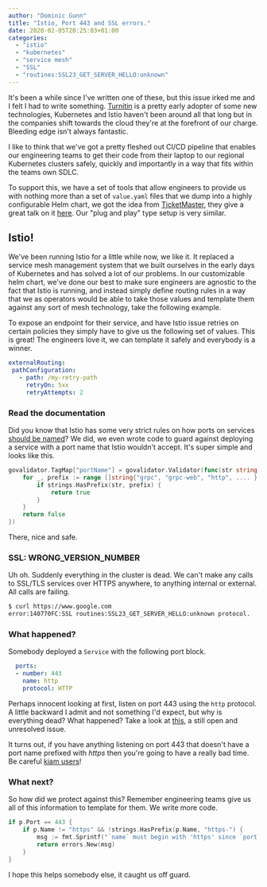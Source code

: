 ```yaml
---
author: "Dominic Gunn"
title: "Istio, Port 443 and SSL errors."
date: 2020-02-05T20:25:03+01:00
categories:
  - "istio"
  - "kubernetes"
  - "service mesh"
  - "SSL"
  - "routines:SSL23_GET_SERVER_HELLO:unknown"
---
```


It's been a while since I've written one of these, but this issue irked me and I felt I had to write something. [Turnitin](https://turnitin.com) is a pretty early adopter of some new technologies, Kubernetes and Istio haven't been around all that long but in the companies shift towards the cloud they're at the forefront of our charge. Bleeding edge isn't always fantastic.

I like to think that we've got a pretty fleshed out CI/CD pipeline that enables our engineering teams to get their code from their laptop to our regional Kubernetes clusters safely, quickly and importantly in a way that fits within the teams own SDLC. 

To support this, we have a set of tools that allow engineers to provide us with nothing more than a set of `value.yaml` files that we dump into a highly configurable Helm chart, we got the idea from [TicketMaster](https://ticketmaster.com), they give a great talk on it [here](https://www.youtube.com/watch?v=HzJ9ycX1h0c). Our "plug and play" type setup is very similar.

## Istio!

We've been running Istio for a little while now, we like it. It replaced a service mesh management system that we built ourselves in the early days of Kubernetes and has solved a lot of our problems. In our customizable helm chart, we've done our best to make sure engineers are agnostic to the fact that Istio is running, and instead simply define routing rules in a way that we as operators would be able to take those values and template them against any sort of mesh technology, take the following example.

To expose an endpoint for their service, and have Istio issue retries on certain policies they simply have to give us the following set of values. This is great! The engineers love it, we can template it safely and everybody is a winner.

```yaml
externalRouting:
 pathConfiguration:
   - path: /my-retry-path
     retryOn: 5xx
     retryAttempts: 2
```

### Read the documentation

Did you know that Istio has some very strict rules on how ports on services [should be named](https://istio.io/docs/ops/configuration/traffic-management/protocol-selection/)? We did, we even wrote code to guard against deploying a service with a port name that Istio wouldn't accept. It's super simple and looks like this.

```go
govalidator.TagMap["portName"] = govalidator.Validator(func(str string) bool {
    for _, prefix := range []string{"grpc", "grpc-web", "http", .... } {
        if strings.HasPrefix(str, prefix) {
            return true
        }
    }
    return false
})
```

There, nice and safe.

### SSL: WRONG_VERSION_NUMBER

Uh oh. Suddenly everything in the cluster is dead. We can't make any calls to SSL/TLS services over HTTPS anywhere, to anything internal or external. All calls are failing.

```bash
$ curl https://www.google.com
error:140770FC:SSL routines:SSL23_GET_SERVER_HELLO:unknown protocol.
```

### What happened? 

Somebody deployed a `Service` with the following port block.

```yaml
  ports:
  - number: 443
    name: http
    protocol: HTTP
```

Perhaps innocent looking at first, listen on port 443 using the `http` protocol. A little backward I admit and not something I'd expect, but why is everything dead? What happened? Take a look at [this](https://github.com/istio/istio/issues/16458), a still open and unresolved issue. 

It turns out, if you have anything listening on port 443 that doesn't have a port name prefixed with _https_ then you're going to have a really bad time. Be careful [kiam users](https://github.com/uswitch/kiam/blob/master/helm/kiam/templates/server-service.yaml#L38)!

### What next?

So how did we protect against this? Remember engineering teams give us all of this information to template for them. We write more code.

```go
if p.Port == 443 {
    if p.Name != "https" && !strings.HasPrefix(p.Name, "https-") {
        msg := fmt.Sprintf("`name` must begin with 'https' since `port` is 443 but is '%s'", p.Name)
        return errors.New(msg)
    }
}
```

I hope this helps somebody else, it caught us off guard.